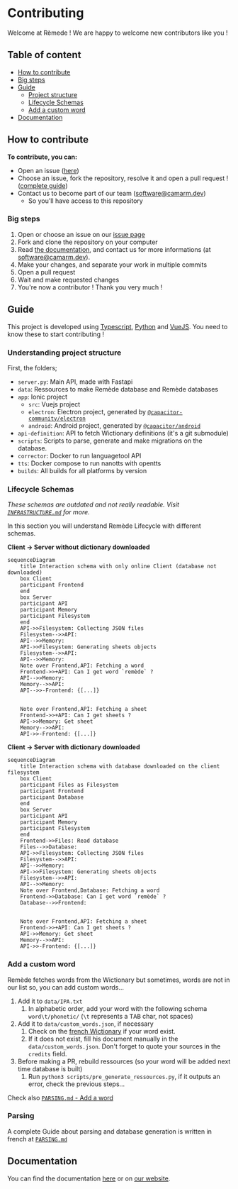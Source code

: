 # Contributing
Welcome at Rèmede ! We are happy to welcome new contributors like you !

## Table of content
- [How to contribute](#how-to-contribute)
- [Big steps](#big-steps)
- [Guide](#guide)
  - [Project structure](#understanding-project-structure)
  - [Lifecycle Schemas](#lifecycle-schemas)
  - [Add a custom word](#add-a-custom-word)
- [Documentation](#documentation)

## How to contribute
**To contribute, you can:**
- Open an issue ([here](https://github.com/camarm-dev/remede/issues))
- Choose an issue, fork the repository, resolve it and open a pull request ! ([complete guide](#guide))
- Contact us to become part of our team (software@camarm.dev)
  - So you'll have access to this repository

### Big steps
1. Open or choose an issue on our [issue page](https://github.com/camarm-dev/remede/issues)
2. Fork and clone the repository on your computer
3. Read [the documentation](https://remede.camarm.fr/EN), and contact us for more informations (at software@camarm.dev).
4. Make your changes, and separate your work in multiple commits
5. Open a pull request
6. Wait and make requested changes
7. You're now a contributor ! Thank you very much !

## Guide

This project is developed using [Typescript](https://www.typescriptlang.org/), [Python](https://python.org) and [VueJS](https://vuejs.org/). You need to know these to start contributing !

### Understanding project structure

First, the folders;
- `server.py`: Main API, made with Fastapi
- `data`: Ressources to make Remède database and Remède databases
- `app`: Ionic project
  - `src`: Vuejs project
  - `electron`: Electron project, generated by [`@capacitor-community/electron`](https://github.com/capacitor-community/electron)
  - `android`: Android project, generated by [`@capacitor/android`](https://capacitorjs.com/docs/android)
- `api-definition`: API to fetch Wictionary definitions (it's a git submodule)
- `scripts`: Scripts to parse, generate and make migrations on the database.
- `corrector`: Docker to run languagetool API
- `tts`: Docker compose to run nanotts with opentts
- `builds`: All builds for all platforms by version

### Lifecycle Schemas

_These schemas are outdated and not really readable. Visit [`INFRASTRUCTURE.md`](INFRASTRUCTURE.md) for more._

In this section you will understand Remède Lifecycle with different schemas. 

**Client -> Server without dictionary downloaded**

```mermaid
sequenceDiagram
    title Interaction schema with only online Client (database not downloaded)
    box Client
    participant Frontend
    end
    box Server
    participant API
    participant Memory
    participant Filesystem
    end
    API->>Filesystem: Collecting JSON files
    Filesystem-->>API: 
    API-->>Memory: 
    API->>Filesystem: Generating sheets objects
    Filesystem-->>API: 
    API-->>Memory: 
    Note over Frontend,API: Fetching a word
    Frontend->>+API: Can I get word `remède` ?
    API-->>Memory: 
    Memory-->>API: 
    API-->>-Frontend: {[...]}


    Note over Frontend,API: Fetching a sheet
    Frontend->>+API: Can I get sheets ?
    API->>Memory: Get sheet
    Memory-->>API: 
    API->>-Frontend: {[...]}

```

**Client -> Server with dictionary downloaded**

```mermaid
sequenceDiagram
    title Interaction schema with database downloaded on the client filesystem
    box Client
    participant Files as Filesystem
    participant Frontend
    participant Database
    end
    box Server
    participant API
    participant Memory
    participant Filesystem
    end
    Frontend->>Files: Read database
    Files-->>Database: 
    API->>Filesystem: Collecting JSON files
    Filesystem-->>API: 
    API-->>Memory: 
    API->>Filesystem: Generating sheets objects
    Filesystem-->>API: 
    API-->>Memory: 
    Note over Frontend,Database: Fetching a word
    Frontend->>Database: Can I get word `remède` ?
    Database-->>Frontend: 


    Note over Frontend,API: Fetching a sheet
    Frontend->>+API: Can I get sheets ?
    API->>Memory: Get sheet
    Memory-->>API: 
    API->>-Frontend: {[...]}

```

### Add a custom word

Remède fetches words from the Wictionary but sometimes, words are not in our list so, you can add custom words...

1. Add it to `data/IPA.txt`
   1.  In alphabetic order, add your word with the following schema `word\t/phonetic/` (`\t` represents a <kbd>TAB</kbd> char, not spaces)
2. Add it to `data/custom_words.json`, if necessary
   1. Check on the [french Wictionary](https://fr.wiktionary.org) if your word exist.
   2. If it does not exist, fill his document manually in the `data/custom_words.json`. Don't forget to quote your sources in the `credits` field.
3. Before making a PR, rebuild ressources (so your word will be added next time database is built)
   1. Run `python3 scripts/pre_generate_ressources.py`, if it outputs an error, check the previous steps...

Check also [`PARSING.md` - Add a word](/PARSING.md#ajouter-un-mot-rapidement)

### Parsing

A complete Guide about parsing and database generation is written in french at [`PARSING.md`](https://github.com/camarm-dev/remede/blob/main/PARSING.md)

## Documentation
You can find the documentation [here](/docs/EN.md) or on [our website](https://remede.camarm.fr/EN).

